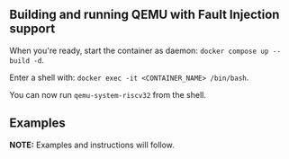 ## Building and running QEMU with Fault Injection support

When you're ready, start the container as daemon:
`docker compose up --build -d`.

Enter a shell with:
`docker exec -it <CONTAINER_NAME> /bin/bash`.

You can now run `qemu-system-riscv32` from the shell.

## Examples
**NOTE:** Examples and instructions will follow.